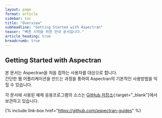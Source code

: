 ```yaml
---
layout: page
format: article
sidebar: toc
title: "Overview"
subheadline: "Getting Started with Aspectran"
teaser: "빠른 시작을 위한 안내 문서입니다."
article_heading: true
breadcrumb: true
---
```


## Getting Started with Aspectran

본 문서는 Aspectran을 처음 접하는 사용자를 대상으로 합니다.  
간단한 웹 어플리케이션을 만드는 과정을 통하여 Aspectran의 기본적인 사용방법을 익힐 수 있습니다.

각 문서에 사용된 예제 응용프로그램의 소스는 [GitHub 저장소][1]{:target="_blank"}에서 보관하고 있습니다.

{% include link-box href="https://github.com/aspectran-guides" %}

[1]: https://github.com/aspectran-guides "Aspectran Guides "
